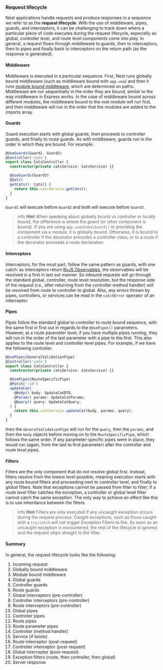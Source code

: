### Request lifecycle

Nest applications handle requests and produce responses in a sequence we refer to as the **request lifecycle**. With the use of middleware, pipes, guards, and interceptors, it can be challenging to track down where a particular piece of code executes during the request lifecycle, especially as global, controller level, and route level components come into play. In general, a request flows through middleware to guards, then to interceptors, then to pipes and finally back to interceptors on the return path (as the response is generated).

#### Middleware

Middleware is executed in a particular sequence. First, Nest runs globally bound middleware (such as middleware bound with `app.use`) and then it runs [module bound middleware](/middleware), which are determined on paths. Middleware are run sequentially in the order they are bound, similar to the way middleware in Express works. In the case of middleware bound across different modules, the middleware bound to the root module will run first, and then middleware will run in the order that the modules are added to the imports array.

#### Guards

Guard execution starts with global guards, then proceeds to controller guards, and finally to route guards. As with middleware, guards run in the order in which they are bound. For example:

```typescript
@UseGuards(Guard1, Guard2)
@Controller('cats')
export class CatsController {
  constructor(private catsService: CatsService) {}

  @UseGuards(Guard3)
  @Get()
  getCats(): Cats[] {
    return this.catsService.getCats();
  }
}
```

`Guard1` will execute before `Guard2` and both will execute before `Guard3`.

> info **Hint** When speaking about globally bound vs controller or locally bound, the difference is where the guard (or other component is bound). If you are using `app.useGlobalGuard()` or providing the component via a module, it is globally bound. Otherwise, it is bound to a controller if the decorator precedes a controller class, or to a route if the decorator proceeds a route declaration.

#### Interceptors

Interceptors, for the most part, follow the same pattern as guards, with one catch: as interceptors return [RxJS Observables](https://github.com/ReactiveX/rxjs), the observables will be resolved in a first in last out manner. So inbound requests will go through the standard global, controller, route level resolution, but the response side of the request (i.e., after returning from the controller method handler) will be resolved from route to controller to global. Also, any errors thrown by pipes, controllers, or services can be read in the `catchError` operator of an interceptor.

#### Pipes

Pipes follow the standard global to controller to route bound sequence, with the same first in first out in regards to the `@UsePipes()` parameters. However, at a route parameter level, if you have multiple pipes running, they will run in the order of the last parameter with a pipe to the first. This also applies to the route level and controller level pipes. For example, if we have the following controller:

```typescript
@UsePipes(GeneralValidationPipe)
@Controller('cats')
export class CatsController {
  constructor(private catsService: CatsService) {}

  @UsePipes(RouteSpecificPipe)
  @Patch(':id')
  updateCat(
    @Body() body: UpdateCatDTO,
    @Param() params: UpdateCatParams,
    @Query() query: UpdateCatQuery,
  ) {
    return this.catsService.updateCat(body, params, query);
  }
}
```

then the `GeneralValidationPipe` will run for the `query`, then the `params`, and then the `body` objects before moving on to the `RouteSpecificPipe`, which follows the same order. If any parameter-specific pipes were in place, they would run (again, from the last to first parameter) after the controller and route level pipes.

#### Filters

Filters are the only component that do not resolve global first. Instead, filters resolve from the lowest level possible, meaning execution starts with any route bound filters and proceeding next to controller level, and finally to global filters. Note that exceptions cannot be passed from filter to filter; if a route level filter catches the exception, a controller or global level filter cannot catch the same exception. The only way to achieve an effect like this is to use inheritance between the filters.

> info **Hint** Filters are only executed if any uncaught exception occurs during the request process. Caught exceptions, such as those caught with a `try/catch` will not trigger Exception Filters to fire. As soon as an uncaught exception is encountered, the rest of the lifecycle is ignored and the request skips straight to the filter.

#### Summary

In general, the request lifecycle looks like the following:

1. Incoming request
2. Globally bound middleware
3. Module bound middleware
4. Global guards
5. Controller guards
6. Route guards
7. Global interceptors (pre-controller)
8. Controller interceptors (pre-controller)
9. Route interceptors (pre-controller)
10. Global pipes
11. Controller pipes
12. Route pipes
13. Route parameter pipes
14. Controller (method handler)
15. Service (if exists)
16. Route interceptor (post-request)
17. Controller interceptor (post-request)
18. Global interceptor (post-request)
19. Exception filters (route, then controller, then global)
20. Server response
